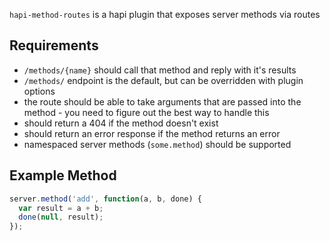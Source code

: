 `hapi-method-routes` is a hapi plugin that exposes server methods via routes

## Requirements
* `/methods/{name}` should call that method and reply with it's results
* `/methods/` endpoint is the default, but can be overridden with plugin options
* the route should be able to take arguments that are passed into the method - you need to figure out the best way to handle this
* should return a 404 if the method doesn't exist
* should return an error response if the method returns an error
* namespaced server methods (`some.method`) should be supported

## Example Method

```js
server.method('add', function(a, b, done) {
  var result = a + b;
  done(null, result);
});
```